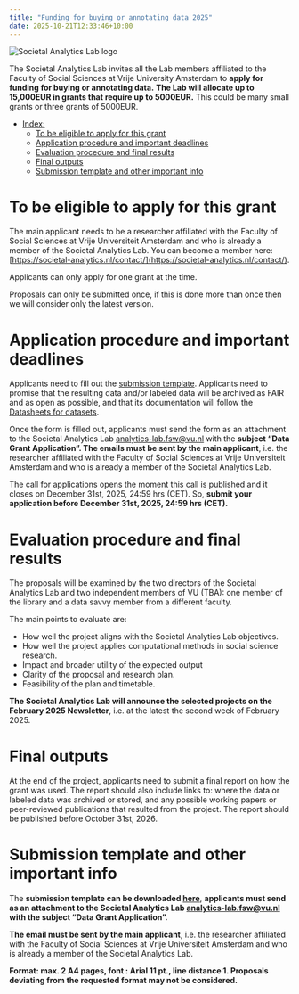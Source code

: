 ```yaml
---
title: "Funding for buying or annotating data 2025"
date: 2025-10-21T12:33:46+10:00
---
```


![Societal Analytics Lab logo](/images/logo/logo.svg)

The Societal Analytics Lab invites all the Lab members affiliated to the Faculty of Social Sciences at Vrije University Amsterdam to **apply for funding for buying or annotating data.** **The Lab will allocate up to 15,000EUR in grants that require up to 5000EUR.** This could be many small grants or three grants of 5000EUR.

-   [Index:](#data-and-data-labeling-grant)
    -   [To be eligible to apply for this grant](#to-be-eligible-to-apply-for-this-grant)
    -   [Application procedure and important deadlines](#application-procedure-and-important-deadlines)
    -   [Evaluation procedure and final results](#evaluation-procedure-and-final-results)
    -   [Final outputs](#final-outputs)
    -   [Submission template and other important info](#submission-template-and-other-important-info)


# To be eligible to apply for this grant

The main applicant needs to be a researcher affiliated with the Faculty of Social Sciences at Vrije Universiteit Amsterdam and who is already a member of the Societal Analytics Lab. You can become a member here: [https://societal-analytics.nl/contact/](https://societal-analytics.nl/contact/). 

Applicants can only apply for one grant at the time. 

Proposals can only be submitted once, if this is done more than once then we will consider only the latest version.

# Application procedure and important deadlines

Applicants need to fill out the [submission template](#submission-template-and-other-important-info). Applicants need to promise that the resulting data and/or labeled data will be archived as FAIR and as open as possible, and that its documentation will follow the [Datasheets for datasets](https://dl.acm.org/doi/10.1145/3458723).

Once the form is filled out, applicants must send the form as an attachment to the Societal Analytics Lab [analytics-lab.fsw@vu.nl](mailto:analytics-lab.fsw@vu.nl?subject=Data%20Grant%20Application) with the **subject “Data Grant Application”. The emails must be sent by the main applicant**, i.e. the researcher affiliated with the Faculty of Social Sciences at Vrije Universiteit Amsterdam and who is already a member of the Societal Analytics Lab. 

The call for applications opens the moment this call is published and it closes on December 31st, 2025, 24:59 hrs (CET). So, **submit your application before December 31st, 2025, 24:59 hrs (CET).**

# Evaluation procedure and final results

The proposals will be examined by the two directors of the Societal Analytics Lab and two independent members of VU (TBA): one member of the library and a data savvy member from a different faculty. 

The main points to evaluate are:

* How well the project aligns with the Societal Analytics Lab objectives.
* How well the project applies computational methods in social science research.
* Impact and broader utility of the expected output
* Clarity of the proposal and research plan.
* Feasibility of the plan and timetable.

**The Societal Analytics Lab will announce the selected projects on the February 2025 Newsletter**, i.e. at the latest the second week of February 2025.

# Final outputs

At the end of the project, applicants need to submit a final report on how the grant was used. The report should also include links to: where the data or labeled data was archived or stored, and any possible working papers or peer-reviewed publications that resulted from the project. The report should be published before October 31st, 2026. 

# Submission template and other important info

The **submission template can be downloaded [here](/images/blog/DataGrant_2025/ApplicationFromDataLabelGrant_SAL_2025.docx)**, **applicants must send as an attachment to the Societal Analytics Lab [analytics-lab.fsw@vu.nl](mailto:analytics-lab.fsw@vu.nl?subject=Data%20Grant%20Application) with the subject “Data Grant Application”.**

**The email must be sent by the main applicant**, i.e. the researcher affiliated with the Faculty of Social Sciences at Vrije Universiteit Amsterdam and who is already a member of the Societal Analytics Lab. 

**Format: max. 2 A4 pages, font : Arial 11 pt., line distance 1. Proposals deviating from the requested format may not be considered.**

